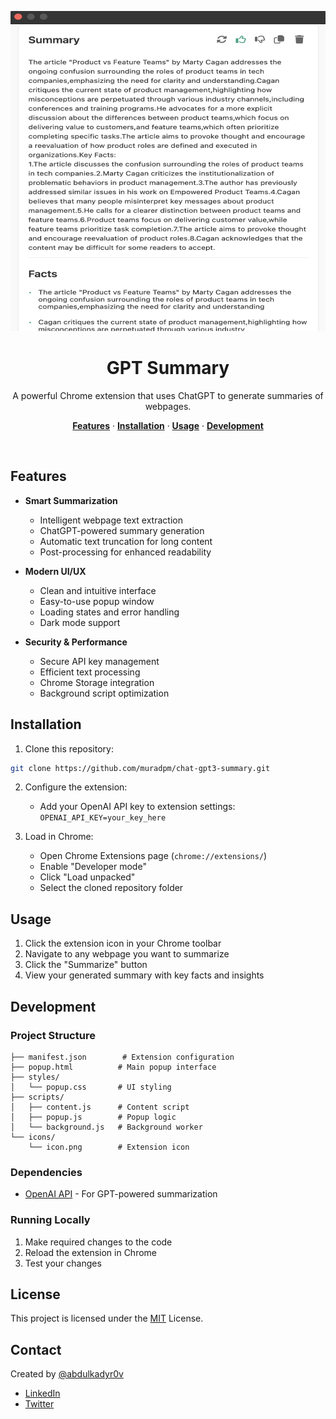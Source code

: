 <p align="center">
  <img alt="GPT-4 Suite - Summarize everything!" src="./preview/public/gpt-suite.png" width="512" height="512">
  <h1 align="center">GPT Summary</h1>
</p>

<p align="center">
  A powerful Chrome extension that uses ChatGPT to generate summaries of webpages.
</p>

<p align="center">
  <a href="#features"><strong>Features</strong></a> ·
  <a href="#installation"><strong>Installation</strong></a> ·
  <a href="#usage"><strong>Usage</strong></a> ·
  <a href="#development"><strong>Development</strong></a>
</p>
<br/>

## Features

- **Smart Summarization**

  - Intelligent webpage text extraction
  - ChatGPT-powered summary generation
  - Automatic text truncation for long content
  - Post-processing for enhanced readability

- **Modern UI/UX**

  - Clean and intuitive interface
  - Easy-to-use popup window
  - Loading states and error handling
  - Dark mode support

- **Security & Performance**
  - Secure API key management
  - Efficient text processing
  - Chrome Storage integration
  - Background script optimization

## Installation

1. Clone this repository:

```bash
git clone https://github.com/muradpm/chat-gpt3-summary.git
```

2. Configure the extension:

   - Add your OpenAI API key to extension settings: `OPENAI_API_KEY=your_key_here`

3. Load in Chrome:
   - Open Chrome Extensions page (`chrome://extensions/`)
   - Enable "Developer mode"
   - Click "Load unpacked"
   - Select the cloned repository folder

## Usage

1. Click the extension icon in your Chrome toolbar
2. Navigate to any webpage you want to summarize
3. Click the "Summarize" button
4. View your generated summary with key facts and insights

## Development

### Project Structure

```
├── manifest.json        # Extension configuration
├── popup.html          # Main popup interface
├── styles/
│   └── popup.css       # UI styling
├── scripts/
│   ├── content.js      # Content script
│   ├── popup.js        # Popup logic
│   └── background.js   # Background worker
└── icons/
    └── icon.png        # Extension icon
```

### Dependencies

- [OpenAI API](https://platform.openai.com/docs/introduction) - For GPT-powered summarization

### Running Locally

1. Make required changes to the code
2. Reload the extension in Chrome
3. Test your changes

## License

This project is licensed under the [MIT](https://choosealicense.com/licenses/mit/) License.

## Contact

Created by [@abdulkadyr0v](https://twitter.com/abdulkadyr0v)

- [LinkedIn](https://www.linkedin.com/in/abdulkadyr0v/)
- [Twitter](https://twitter.com/abdulkadyr0v)
